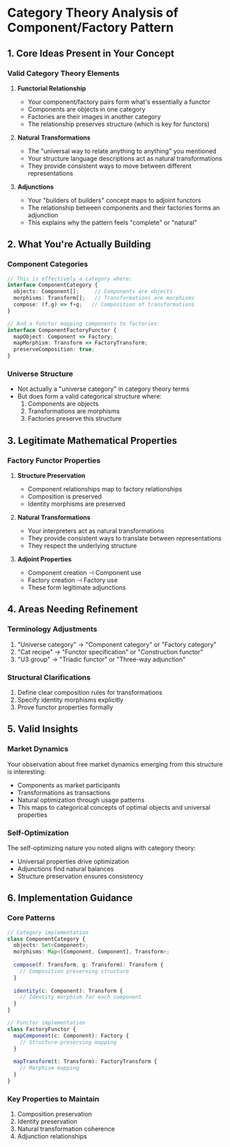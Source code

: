 # Category Theory Analysis of Component/Factory Pattern

## 1. Core Ideas Present in Your Concept

### Valid Category Theory Elements
1. **Functorial Relationship**
   - Your component/factory pairs form what's essentially a functor
   - Components are objects in one category
   - Factories are their images in another category
   - The relationship preserves structure (which is key for functors)

2. **Natural Transformations**
   - The "universal way to relate anything to anything" you mentioned
   - Your structure language descriptions act as natural transformations
   - They provide consistent ways to move between different representations

3. **Adjunctions**
   - Your "builders of builders" concept maps to adjoint functors
   - The relationship between components and their factories forms an adjunction
   - This explains why the pattern feels "complete" or "natural"

## 2. What You're Actually Building

### Component Categories
```typescript
// This is effectively a category where:
interface ComponentCategory {
  objects: Component[];     // Components are objects
  morphisms: Transform[];   // Transformations are morphisms
  compose: (f,g) => f∘g;   // Composition of transformations
}

// And a functor mapping components to factories:
interface ComponentFactoryFunctor {
  mapObject: Component => Factory;
  mapMorphism: Transform => FactoryTransform;
  preserveComposition: true;
}
```

### Universe Structure
- Not actually a "universe category" in category theory terms
- But does form a valid categorical structure where:
  1. Components are objects
  2. Transformations are morphisms
  3. Factories preserve this structure

## 3. Legitimate Mathematical Properties

### Factory Functor Properties
1. **Structure Preservation**
   - Component relationships map to factory relationships
   - Composition is preserved
   - Identity morphisms are preserved

2. **Natural Transformations**
   - Your interpreters act as natural transformations
   - They provide consistent ways to translate between representations
   - They respect the underlying structure

3. **Adjoint Properties**
   - Component creation ⊣ Component use
   - Factory creation ⊣ Factory use
   - These form legitimate adjunctions

## 4. Areas Needing Refinement

### Terminology Adjustments
1. "Universe category" → "Component category" or "Factory category"
2. "Cat recipe" → "Functor specification" or "Construction functor"
3. "U3 group" → "Triadic functor" or "Three-way adjunction"

### Structural Clarifications
1. Define clear composition rules for transformations
2. Specify identity morphisms explicitly
3. Prove functor properties formally

## 5. Valid Insights

### Market Dynamics
Your observation about free market dynamics emerging from this structure is interesting:
- Components as market participants
- Transformations as transactions
- Natural optimization through usage patterns
- This maps to categorical concepts of optimal objects and universal properties

### Self-Optimization
The self-optimizing nature you noted aligns with category theory:
- Universal properties drive optimization
- Adjunctions find natural balances
- Structure preservation ensures consistency

## 6. Implementation Guidance

### Core Patterns
```typescript
// Category implementation
class ComponentCategory {
  objects: Set<Component>;
  morphisms: Map<[Component, Component], Transform>;
  
  compose(f: Transform, g: Transform): Transform {
    // Composition preserving structure
  }
  
  identity(c: Component): Transform {
    // Identity morphism for each component
  }
}

// Functor implementation
class FactoryFunctor {
  mapComponent(c: Component): Factory {
    // Structure-preserving mapping
  }
  
  mapTransform(t: Transform): FactoryTransform {
    // Morphism mapping
  }
}
```

### Key Properties to Maintain
1. Composition preservation
2. Identity preservation
3. Natural transformation coherence
4. Adjunction relationships